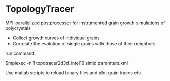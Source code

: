 # TopologyTracer
MPI-parallelized postprocessor for instrumented grain growth simulations of polycrystals

* Collect growth curves of individual grains
* Correlate the evolution of single grains with those of their neighbors

run command

$mpiexec -n 1 topotracer2d3d_intel16 simid paramters.xml

Use matlab scripts to reload binary files and plot grain traces etc.
